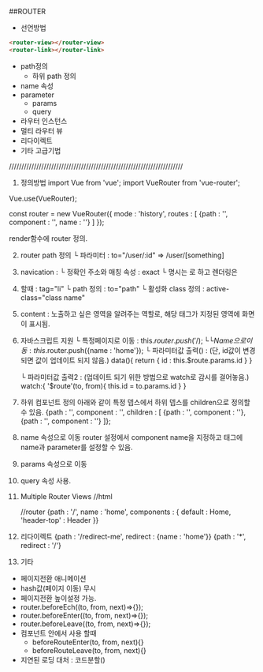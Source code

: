 ##ROUTER
* 선언방법
```html
<router-view></router-view>
<router-link></router-link>
``` 
* path정의
    * 하위 path 정의
* name 속성
* parameter
    * params
    * query
* 라우터 인스턴스
* 멀티 라우터 뷰
* 리다이렉트
* 기타 고급기법

//////////////////////////////////////////////////////////////////////
1. 정의방법
import Vue from 'vue';
import VueRouter from 'vue-router';

Vue.use(VueRouter);

const router = new VueRouter({
	mode : 'history',
	routes : [
		{path : '', component : '', name : ''}
	]
});

render함수에 router 정의.


2. router path 정의
	└ 파라미터 : to="/user/:id"   =>  /user/[something]


3. navication : <router-link></router-link>
	└ 정확인 주소와 매칭 속성 : exact
	└ 명시는 <router-link>로 하고 렌더링은 <li> 할때 : tag="li"
	└ path 정의 : to="path"
	└ 활성화 class 정의 : active-class="class name"



4. content : <router-view></router-view>
   노출하고 싶은 영역을 알려주는 역할로, 해당 태그가 지정된 영역에 화면이 표시됨.


5. 자바스크립트 지원
	└ 특정페이지로 이동 : this.$router.push('/);
	└ └ Name 으로 이동 : this.$router.push({name : 'home'});
	└ 파라미터값 출력() :
		(단, id값이 변경되면 값이 업데이트 되지 않음.)
		data(){
			return {
				id : this.$route.params.id
			}
		}

	└ 파라미터값 출력2 : 
		(업데이트 되기 위한 방법으로 watch로 감시를 걸어놓음.)
		watch:{
			'$route'(to, from){
				this.id = to.params.id
			}
		}

6. 하위 컴포넌트 정의
	아래와 같이 특정 뎁스에서 하위 뎁스를 children으로 정의할 수 있음.
	{path : '', component : '', children : [
		{path : '', component : ''},
		{path : '', component : ''}
	]};

7. name 속성으로 이동
router 설정에서 component name을 지정하고
<router-link :to="{name : [name]}"></router-link> 태그에
name과 parameter를 설정할 수 있음.


8. params 속성으로 이동
<router-link :to="{name : [name], params : {id : $route.params.id}}"></router-link>


9. query 속성 사용.
<router-link :to="{name : [name], params : {id : $route.params.id}, query:{locale : 'ko', q:100}}"></router-link>


10. Multiple Router Views
	//html
	<router-view name="header-top"></router-view>
	<router-view></router-view>
	<router-view name="header-bottom"></router-view>

	//router
	{path : '/', name : 'home', components : {
        default : Home,
        'header-top' : Header
    }}


11. 리다이렉트
{path : '/redirect-me', redirect : {name : 'home'}}
{path : '*', redirect : '/'}

12. 기타
- 페이지전환 애니메이션
- hash값(페이지 이동) 무시
- 페이지전환 높이설정 가능.
- router.beforeEch((to, from, next)=>{});
- router.beforeEnter((to, from, next)=>{});
- router.beforeLeave((to, from, next)=>{});
- 컴포넌트 안에서 사용 할때
	- beforeRouteEnter(to, from, next){}
	- beforeRouteLeave(to, from, next){}
- 지연된 로딩 대처 : 코드분할()



